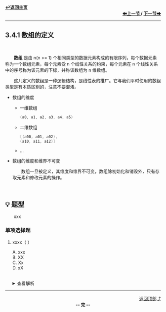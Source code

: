 <a name="top"></a>
<div align="left">
    <a href="/README.md"><b>↩返回主页</b></a>
</div>
<div align="right">
    <b>
    <a href="../3.3%20栈和队列的应用/3.3.5%20队列在计算机系统中的应用.md">⬅上一节 </a>
    /
    <a href="3.4.2%20数组的存储结构.md"> 下一节➡</a>
    </b>
</div>
<hr>

## 3.4.1 数组的定义

<br>

&emsp;&emsp;**数组** 是由 n(n >= 1) 个相同类型的数据元素构成的有限序列，每个数据元素称为一个数组元素，每个元素受 n 个线性关系的约束，每个元素在 n 个线性关系中的序号称为该元素的下标，并称该数组为 n 维数组。

&emsp;&emsp;这儿定义的数组是一种逻辑结构，是线性表的推广。它与我们平时使用的数组类型是有本质区别的，注意不要混淆。

+ 数组的维度

    + 一维数组

        ```c
        (a0, a1, a2, a3, a4, a5)
        ```

    + 二维数组

        ```c
        [(a00, a01, a02),
        (a10, a11, a12)]
        ```

    + ...

+ 数组的维度和维界不可变

    &emsp;&emsp;数组一旦被定义，其维度和维界不可变，数组除初始化和销毁外，只有存取元素和修改元素的操作。

<br>

## 💡 题型

&emsp;&emsp;xxx

### 单项选择题

1. xxxx（ ）

    A. xxx<br>
    B. XX<br>
    C. Xx<br>
    D. xX<br><br>
    <details>
    <summary>查看解析</summary>
    <p>答案：x</p>
    </details>

<hr>

<div align="right">
    <a href="#top">返回顶部⤴</a>
</div>

<div align="center">
    <b>-- 完 --</b>
</div>